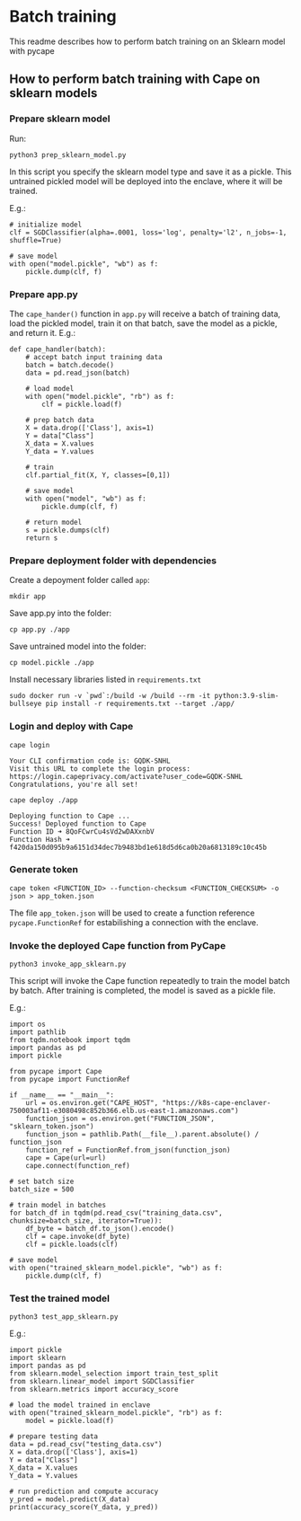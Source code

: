 # Batch training

This readme describes how to perform batch training on an Sklearn model with pycape

## How to perform batch training with Cape on sklearn models

### Prepare sklearn model
Run:
```
python3 prep_sklearn_model.py
``` 
In this script you specify the sklearn model type and save it as a pickle. This untrained pickled model will be deployed into the enclave, where it will be trained.

E.g.:
```
# initialize model
clf = SGDClassifier(alpha=.0001, loss='log', penalty='l2', n_jobs=-1, shuffle=True)

# save model
with open("model.pickle", "wb") as f:
    pickle.dump(clf, f)
```
### Prepare app.py
The `cape_hander()` function in `app.py` will receive a batch of training data, load the pickled model, train it on that batch, save the model as a pickle, and return it.
E.g.:
```
def cape_handler(batch):
    # accept batch input training data
    batch = batch.decode()
    data = pd.read_json(batch)

    # load model
    with open("model.pickle", "rb") as f:
        clf = pickle.load(f)

    # prep batch data
    X = data.drop(['Class'], axis=1)
    Y = data["Class"]
    X_data = X.values
    Y_data = Y.values

    # train
    clf.partial_fit(X, Y, classes=[0,1])
    
    # save model
    with open("model", "wb") as f:
        pickle.dump(clf, f)

    # return model
    s = pickle.dumps(clf)
    return s
```

### Prepare deployment folder with dependencies
Create a depoyment folder called `app`:
```
mkdir app
```
Save app.py into the folder:
```
cp app.py ./app
```
Save untrained model into the folder:
```
cp model.pickle ./app
```
Install necessary libraries listed in `requirements.txt`
```
sudo docker run -v `pwd`:/build -w /build --rm -it python:3.9-slim-bullseye pip install -r requirements.txt --target ./app/
```

### Login and deploy with Cape
```
cape login

Your CLI confirmation code is: GQDK-SNHL
Visit this URL to complete the login process: https://login.capeprivacy.com/activate?user_code=GQDK-SNHL
Congratulations, you're all set!
```

```
cape deploy ./app

Deploying function to Cape ...
Success! Deployed function to Cape
Function ID ➜ 8QoFCwrCu4sVd2wDAXxnbV
Function Hash ➜ f420da150d095b9a6151d34dec7b9483bd1e618d5d6ca0b20a6813189c10c45b
```

### Generate token

```
cape token <FUNCTION_ID> --function-checksum <FUNCTION_CHECKSUM> -o json > app_token.json
```

The file `app_token.json` will be used to create a function reference `pycape.FunctionRef` for estabilishing a connection with the enclave.

### Invoke the deployed Cape function from PyCape
```
python3 invoke_app_sklearn.py
```
This script will invoke the Cape function repeatedly to train the model batch by batch. After training is completed, the model is saved as a pickle file.

E.g.:
```
import os
import pathlib
from tqdm.notebook import tqdm
import pandas as pd
import pickle

from pycape import Cape
from pycape import FunctionRef

if __name__ == "__main__":
    url = os.environ.get("CAPE_HOST", "https://k8s-cape-enclaver-750003af11-e3080498c852b366.elb.us-east-1.amazonaws.com")
    function_json = os.environ.get("FUNCTION_JSON", "sklearn_token.json")
    function_json = pathlib.Path(__file__).parent.absolute() / function_json
    function_ref = FunctionRef.from_json(function_json)
    cape = Cape(url=url)
    cape.connect(function_ref)

# set batch size
batch_size = 500

# train model in batches
for batch_df in tqdm(pd.read_csv("training_data.csv", chunksize=batch_size, iterator=True)):
    df_byte = batch_df.to_json().encode()
    clf = cape.invoke(df_byte)
    clf = pickle.loads(clf)

# save model
with open("trained_sklearn_model.pickle", "wb") as f:
    pickle.dump(clf, f)
```

### Test the trained model
```
python3 test_app_sklearn.py
```

E.g.:
```
import pickle
import sklearn
import pandas as pd
from sklearn.model_selection import train_test_split
from sklearn.linear_model import SGDClassifier
from sklearn.metrics import accuracy_score

# load the model trained in enclave
with open("trained_sklearn_model.pickle", "rb") as f:
    model = pickle.load(f)

# prepare testing data
data = pd.read_csv("testing_data.csv")
X = data.drop(['Class'], axis=1)
Y = data["Class"]
X_data = X.values
Y_data = Y.values

# run prediction and compute accuracy
y_pred = model.predict(X_data)
print(accuracy_score(Y_data, y_pred))
```